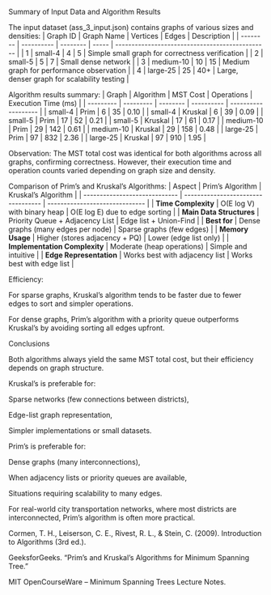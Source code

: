 Summary of Input Data and Algorithm Results

The input dataset (ass_3_input.json) contains graphs of various sizes and densities:
| Graph ID | Graph Name | Vertices | Edges | Description                                     |
| -------- | ---------- | -------- | ----- | ----------------------------------------------- |
| 1        | small-4    | 4        | 5     | Simple small graph for correctness verification |
| 2        | small-5    | 5        | 7     | Small dense network                             |
| 3        | medium-10  | 10       | 15    | Medium graph for performance observation        |
| 4        | large-25   | 25       | 40+   | Large, denser graph for scalability testing     |


Algorithm results summary:
| Graph     | Algorithm | MST Cost | Operations | Execution Time (ms) |
| --------- | --------- | -------- | ---------- | ------------------- |
| small-4   | Prim      | 6        | 35         | 0.10                |
| small-4   | Kruskal   | 6        | 39         | 0.09                |
| small-5   | Prim      | 17       | 52         | 0.21                |
| small-5   | Kruskal   | 17       | 61         | 0.17                |
| medium-10 | Prim      | 29       | 142        | 0.61                |
| medium-10 | Kruskal   | 29       | 158        | 0.48                |
| large-25  | Prim      | 97       | 832        | 2.36                |
| large-25  | Kruskal   | 97       | 910        | 1.95                |

Observation:
The MST total cost was identical for both algorithms across all graphs, confirming correctness.
However, their execution time and operation counts varied depending on graph size and density.


Comparison of Prim’s and Kruskal’s Algorithms:
| Aspect                        | Prim’s Algorithm                   | Kruskal’s Algorithm            |
| ----------------------------- | ---------------------------------- | ------------------------------ |
| **Time Complexity**           | O(E log V) with binary heap        | O(E log E) due to edge sorting |
| **Main Data Structures**      | Priority Queue + Adjacency List    | Edge list + Union-Find         |
| **Best for**                  | Dense graphs (many edges per node) | Sparse graphs (few edges)      |
| **Memory Usage**              | Higher (stores adjacency + PQ)     | Lower (edge list only)         |
| **Implementation Complexity** | Moderate (heap operations)         | Simple and intuitive           |
| **Edge Representation**       | Works best with adjacency list     | Works best with edge list      |


Efficiency:

For sparse graphs, Kruskal’s algorithm tends to be faster due to fewer edges to sort and simpler operations.

For dense graphs, Prim’s algorithm with a priority queue outperforms Kruskal’s by avoiding sorting all edges upfront.



Conclusions

Both algorithms always yield the same MST total cost, but their efficiency depends on graph structure.

Kruskal’s is preferable for:

Sparse networks (few connections between districts),

Edge-list graph representation,

Simpler implementations or small datasets.

Prim’s is preferable for:

Dense graphs (many interconnections),

When adjacency lists or priority queues are available,

Situations requiring scalability to many edges.

For real-world city transportation networks, where most districts are interconnected, Prim’s algorithm is often more practical.


Cormen, T. H., Leiserson, C. E., Rivest, R. L., & Stein, C. (2009). Introduction to Algorithms (3rd ed.).

GeeksforGeeks. “Prim’s and Kruskal’s Algorithms for Minimum Spanning Tree.”

MIT OpenCourseWare – Minimum Spanning Trees Lecture Notes.
